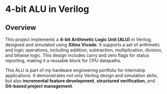 # 4-bit ALU in Verilog

## Overview

This project implements a **4-bit Arithmetic Logic Unit (ALU)** in Verilog, designed and simulated using **Xilinx Vivado**.
It supports a set of arithmetic and logic operations, including addition, subtraction, multiplication, division, and bitwise logic.
This design includes carry and zero flags for status reporting, making it a reusable block for CPU datapaths.


This ALU is part of my hardware engineering portfolio for internship applications. It demonstrates not only Verilog design and simulation skills, but also **incremental feature development**, **structured verification**, and **Git-based project management**.